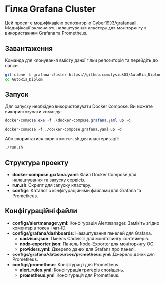 # Гілка Grafana Cluster

Цей проект є модифікацією репозиторію [Cyber1993/grafanaall](https://github.com/Cyber1993/grafanaall.git). Модифікації включають налаштування кластеру для моніторингу з використанням Grafana та Prometheus.
## Завантаження

Команда для клонування вмісту даної гілки репозиторія та перейдіть до папки
  ```bash
  git clone -b grafana-cluster https://github.com/lysiuk03/AutoRia_Diplom.git
  cd AutoRia_Diplom
  ```

## Запуск

Для запуску необхідно використовувати Docker Compose. Ви можете використовувати команду:

```powershell
docker-compose.exe -f .\docker-compose.grafana.yaml up -d
```
```shell
docker-compose -f ./docker-compose.grafana.yaml up -d
```

Або скористатися скриптом `run.sh` для кластеризації:

```sh
./run.sh
```

## Структура проекту

- **docker-compose.grafana.yaml**: Файл Docker Compose для налаштування та запуску сервісів.
- **run.sh**: Скрипт для запуску кластеру.
- **configs**: Каталог з конфігураційними файлами для Grafana та Prometheus.

## Конфігураційні файли

- **configs/alertmanager.yml**: Конфігурація Alertmanager. Замініть згідно коментарів токен і чат-ID.
- **configs/grafana/dashboards**: Налаштування панелей для Grafana.
  - **cadvisor.json**: Панель Cadvisor для моніторингу контейнерів.
  - **node-exporter.json**: Панель Node-Exporter для моніторингу ОС.
  - **providers.yml**: Джерело даних для Grafana про панелі.
- **configs/grafana/datasources/prometheus.yml**: Джерело даних для Prometheus.
- **configs/prometheus**: Конфігурації для Prometheus.
  - **alert_rules.yml**: Конфігурація тригерів сповіщень.
  - **prometheus.yml**: Конфігурація для Prometheus.
